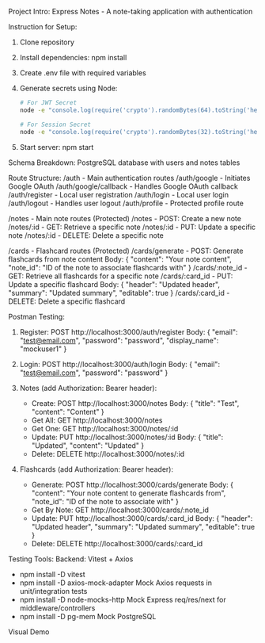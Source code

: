 Project Intro: Express Notes - A note-taking application with authentication

Instruction for Setup:

1. Clone repository
2. Install dependencies: npm install
3. Create .env file with required variables
4. Generate secrets using Node:

   ```bash
   # For JWT Secret
   node -e "console.log(require('crypto').randomBytes(64).toString('hex'))"

   # For Session Secret
   node -e "console.log(require('crypto').randomBytes(32).toString('hex'))"
   ```

5. Start server: npm start

Schema Breakdown: PostgreSQL database with users and notes tables

Route Structure:
/auth - Main authentication routes
/auth/google - Initiates Google OAuth
/auth/google/callback - Handles Google OAuth callback
/auth/register - Local user registration
/auth/login - Local user login
/auth/logout - Handles user logout
/auth/profile - Protected profile route

/notes - Main note routes (Protected)
/notes - POST: Create a new note
/notes/:id - GET: Retrieve a specific note
/notes/:id - PUT: Update a specific note
/notes/:id - DELETE: Delete a specific note

/cards - Flashcard routes (Protected)
/cards/generate - POST: Generate flashcards from note content
Body: {
"content": "Your note content",
"note_id": "ID of the note to associate flashcards with"
}
/cards/:note_id - GET: Retrieve all flashcards for a specific note
/cards/:card_id - PUT: Update a specific flashcard
Body: {
"header": "Updated header",
"summary": "Updated summary",
"editable": true
}
/cards/:card_id - DELETE: Delete a specific flashcard

Postman Testing:

1. Register: POST http://localhost:3000/auth/register
   Body: { "email": "test@email.com", "password": "password", "display_name": "mockuser1" }

2. Login: POST http://localhost:3000/auth/login
   Body: { "email": "test@email.com", "password": "password" }

3. Notes (add Authorization: Bearer <token> header):

   - Create: POST http://localhost:3000/notes
     Body: { "title": "Test", "content": "Content" }
   - Get All: GET http://localhost:3000/notes
   - Get One: GET http://localhost:3000/notes/:id
   - Update: PUT http://localhost:3000/notes/:id
     Body: { "title": "Updated", "content": "Updated" }
   - Delete: DELETE http://localhost:3000/notes/:id

4. Flashcards (add Authorization: Bearer <token> header):
   - Generate: POST http://localhost:3000/cards/generate
     Body: {
     "content": "Your note content to generate flashcards from",
     "note_id": "ID of the note to associate with"
     }
   - Get By Note: GET http://localhost:3000/cards/:note_id
   - Update: PUT http://localhost:3000/cards/:card_id
     Body: {
     "header": "Updated header",
     "summary": "Updated summary",
     "editable": true
     }
   - Delete: DELETE http://localhost:3000/cards/:card_id

Testing Tools:
Backend: Vitest + Axios
*   npm install -D vitest
*   npm install -D axios-mock-adapter
      Mock Axios requests in unit/integration tests
*   npm install -D node-mocks-http
      Mock Express req/res/next for middleware/controllers
*   npm install -D pg-mem
      Mock PostgreSQL


Visual Demo
